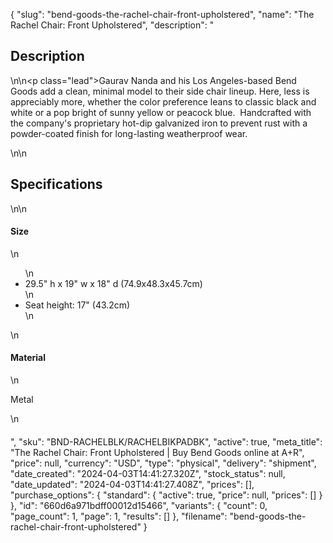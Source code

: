 {
  "slug": "bend-goods-the-rachel-chair-front-upholstered",
  "name": "The Rachel Chair: Front Upholstered",
  "description": "<h2>Description</h2>\n<!-- split -->\n<p class=\"lead\">Gaurav Nanda and his Los Angeles-based Bend Goods add a clean, minimal model to their side chair lineup. Here, less is appreciably more, whether the color preference leans to classic black and white or a pop bright of sunny yellow or peacock blue.  Handcrafted with the company's proprietary hot-dip galvanized iron to prevent rust with a powder-coated finish for long-lasting weatherproof wear.</p>\n<!-- split -->\n<h2>Specifications</h2>\n<!-- split -->\n<h4>Size</h4>\n<ul>\n<li>29.5\" h x 19\" w x 18\" d (74.9x48.3x45.7cm)</li>\n<li>Seat height: 17\" (43.2cm)</li>\n</ul>\n<h4>Material</h4>\n<p>Metal</p>\n<h4></h4>",
  "sku": "BND-RACHELBLK/RACHELBIKPADBK",
  "active": true,
  "meta_title": "The Rachel Chair: Front Upholstered | Buy Bend Goods online at A+R",
  "price": null,
  "currency": "USD",
  "type": "physical",
  "delivery": "shipment",
  "date_created": "2024-04-03T14:41:27.320Z",
  "stock_status": null,
  "date_updated": "2024-04-03T14:41:27.408Z",
  "prices": [],
  "purchase_options": {
    "standard": {
      "active": true,
      "price": null,
      "prices": []
    }
  },
  "id": "660d6a971bdff00012d15466",
  "variants": {
    "count": 0,
    "page_count": 1,
    "page": 1,
    "results": []
  },
  "filename": "bend-goods-the-rachel-chair-front-upholstered"
}